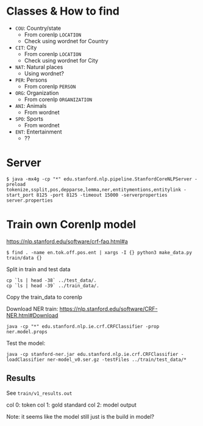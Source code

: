 
# Classes & How to find

- `COU`: Country/state
  - From corenlp `LOCATION` 
  - Check using wordnet for Country
- `CIT`: City
  - From corenlp `LOCATION` 
  - Check using wordnet for City
- `NAT`: Natural places
  - Using wordnet?
- `PER`: Persons
  - From corenlp `PERSON`
- `ORG`: Organization
  - From corenlp `ORGANIZATION`
- `ANI`: Animals
  - From wordnet
- `SPO`: Sports
  - From wordnet
- `ENT`: Entertainment
  - ??

# Server


```
$ java -mx4g -cp "*" edu.stanford.nlp.pipeline.StanfordCoreNLPServer -preload tokenize,ssplit,pos,depparse,lemma,ner,entitymentions,entitylink -start_port 8125 -port 8125 -timeout 15000 -serverproperties server.properties
```

# Train own Corenlp model

https://nlp.stanford.edu/software/crf-faq.html#a

```
$ find . -name en.tok.off.pos.ent | xargs -I {} python3 make_data.py train/data {}
```

Split in train and test data

```
cp `ls | head -38` ../test_data/.
cp `ls | head -39` ../train_data/.
```

Copy the train_data to corenlp

Download NER train: https://nlp.stanford.edu/software/CRF-NER.html#Download

```
java -cp "*" edu.stanford.nlp.ie.crf.CRFClassifier -prop ner.model.props
```

Test the model:
```
java -cp stanford-ner.jar edu.stanford.nlp.ie.crf.CRFClassifier -loadClassifier ner-model_v0.ser.gz -testFiles ../train/test_data/*
```

## Results 

See `train/v1_results.out`

col 0: token
col 1: gold standard
col 2: model output

Note: it seems like the model still just is the build in model?
